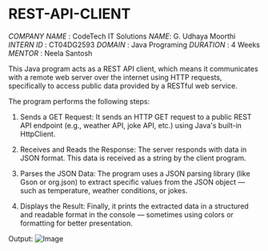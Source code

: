 # REST-API-CLIENT
*COMPANY NAME* : CodeTech IT Solutions *NAME*: G. Udhaya Moorthi 
*INTERN ID* : CT04DG2593
*DOMAIN* : Java Programing 
*DURATION* : 4 Weeks
*MENTOR* : Neela Santosh 

This Java program acts as a REST API client, which means it communicates with a remote web server over the internet using HTTP requests, specifically to access public data provided by a RESTful web service.

The program performs the following steps:

1. Sends a GET Request:
It sends an HTTP GET request to a public REST API endpoint (e.g., weather API, joke API, etc.) using Java's built-in HttpClient.


2. Receives and Reads the Response:
The server responds with data in JSON format. This data is received as a string by the client program.


3. Parses the JSON Data:
The program uses a JSON parsing library (like Gson or org.json) to extract specific values from the JSON object — such as temperature, weather conditions, or jokes.


4. Displays the Result:
Finally, it prints the extracted data in a structured and readable format in the console — sometimes using colors or formatting for better presentation.

Output:
 ![Image](https://github.com/user-attachments/assets/17d75125-9b22-4016-9afd-59a830912f93)
